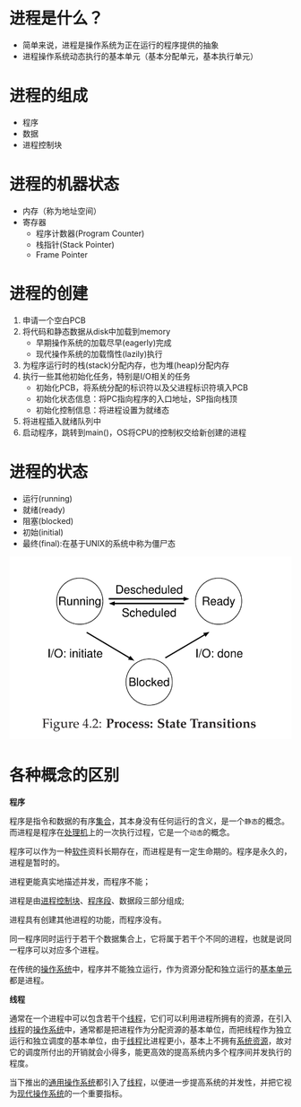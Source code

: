 # 进程是什么？

- 简单来说，进程是操作系统为正在运行的程序提供的抽象
- 进程操作系统动态执行的基本单元（基本分配单元，基本执行单元）



# 进程的组成

- 程序
- 数据
- 进程控制块



# 进程的机器状态

- 内存（称为地址空间）
- 寄存器
  - 程序计数器(Program Counter)
  - 栈指针(Stack Pointer)
  - Frame Pointer



# 进程的创建

1. 申请一个空白PCB
2. 将代码和静态数据从disk中加载到memory
   - 早期操作系统的加载尽早(eagerly)完成
   - 现代操作系统的加载惰性(lazily)执行
3. 为程序运行时的栈(stack)分配内存，也为堆(heap)分配内存
4. 执行一些其他初始化任务，特别是I/O相关的任务
   - 初始化PCB，将系统分配的标识符以及父进程标识符填入PCB
   - 初始化状态信息：将PC指向程序的入口地址，SP指向栈顶
   - 初始化控制信息：将进程设置为就绪态
5. 将进程插入就绪队列中
6. 启动程序，跳转到main()，OS将CPU的控制权交给新创建的进程



# 进程的状态

- 运行(running)
- 就绪(ready)
- 阻塞(blocked)
- 初始(initial)
- 最终(final):在基于UNIX的系统中称为僵尸态



![image-20211110155607574](Untitled/image-20211110155607574.png)



# 各种概念的区别

**程序**

程序是指令和数据的有序[集合](https://baike.baidu.com/item/集合)，其本身没有任何运行的含义，是一个``静态``的概念。而进程是程序在[处理机](https://baike.baidu.com/item/处理机)上的一次执行过程，它是一个``动态``的概念。

程序可以作为一种[软件](https://baike.baidu.com/item/软件)资料长期存在，而进程是有一定生命期的。程序是永久的，进程是暂时的。

进程更能真实地描述并发，而程序不能；

进程是由[进程控制块](https://baike.baidu.com/item/进程控制块)、[程序段](https://baike.baidu.com/item/程序段)、数据段三部分组成;

进程具有创建其他进程的功能，而程序没有。

同一程序同时运行于若干个数据集合上，它将属于若干个不同的进程，也就是说同一程序可以对应多个进程。

在传统的[操作系统](https://baike.baidu.com/item/操作系统)中，程序并不能独立运行，作为资源分配和独立运行的[基本单元](https://baike.baidu.com/item/基本单元)都是进程。



**线程**

通常在一个进程中可以包含若干个[线程](https://baike.baidu.com/item/线程)，它们可以利用进程所拥有的资源，在引入[线程](https://baike.baidu.com/item/线程)的[操作系统](https://baike.baidu.com/item/操作系统)中，通常都是把进程作为分配资源的基本单位，而把线程作为独立运行和独立调度的基本单位，由于[线程](https://baike.baidu.com/item/线程)比进程更小，基本上不拥有[系统资源](https://baike.baidu.com/item/系统资源)，故对它的调度所付出的开销就会小得多，能更高效的提高系统内多个程序间并发执行的程度。

当下推出的[通用操作系统](https://baike.baidu.com/item/通用操作系统)都引入了[线程](https://baike.baidu.com/item/线程)，以便进一步提高系统的并发性，并把它视为[现代操作系统](https://baike.baidu.com/item/现代操作系统)的一个重要指标。